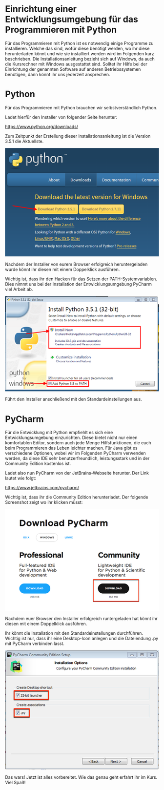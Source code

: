 Einrichtung einer Entwicklungsumgebung für das Programmieren mit
Python
======

Für das Programmieren mit Python ist es notwendig einige Programme zu
installieren. Welche das sind, wofür diese benötigt werden, wo ihr diese
herunterladen könnt und wie sie installiert werden wird im Folgenden
kurz beschrieben. Die Installationsanleitung bezieht sich auf Windows,
da auch die Kursrechner mit Windows ausgestattet sind. Solltet ihr Hilfe
bei der Einrichtung der genannten Software auf anderen Betriebssystemen
benötigen, dann könnt ihr uns jederzeit ansprechen.

Python
======

Für das Programmieren mit Python brauchen wir selbstverständlich Python.

Ladet hierfür den Installer von folgender Seite herunter:

https://www.python.org/downloads/

Zum Zeitpunkt der Erstellung dieser Installationsanleitung ist die
Version 3.5.1 die Aktuellste.

![](media/Python_1.PNG)

Nachdem der Installer von eurem Browser erfolgreich heruntergeladen
wurde könnt ihr diesen mit einem Doppelklick ausführen.

Wichtig ist, dass ihr den Hacken für das Setzen der
PATH-Systemvariablen. Dies nimmt uns bei der Installation der
Entwicklungsumgebung PyCharm viel Arbeit ab.

![](media/Python_2.PNG)

Führt den Installer anschließend mit den Standardeinstellungen aus.

PyCharm
=======

Für die Entwicklung mit Python empfiehlt es sich eine
Entwicklungsumgebung einzurichten. Diese bietet nicht nur einen
komfortablen Editor, sondern auch jede Menge Hilfsfunktionen, die euch
beim Programmieren das Leben leichter machen. Für Java gibt es
verschiedene Optionen, wobei wir im Folgenden PyCharm verwenden werden,
da diese IDE sehr benutzerfreundlich, leistungsstark und in der
Community Edition kostenlos ist.

Ladet also nun PyCharm von der JetBrains-Webseite herunter. Der Link
lautet wie folgt:

https://www.jetbrains.com/pycharm/

Wichtig ist, dass ihr die Community Edition herunterladet. Der folgende
Screenshot zeigt wo ihr klicken müsst:

![](media/PyCharm_1.png)

Nachdem euer Browser den Installer erfolgreich runtergeladen hat könnt
ihr diesen mit einem Doppelklick ausführen.

Ihr könnt die Installation mit den Standardeinstellungen durchführen.
Wichtig ist nur, dass ihr eine Desktop-Icon anlegen und die Dateiendung
.py mit PyCharm verbinden lasst.

![](media/PyCharm_2.png)

Das wars! Jetzt ist alles vorbereitet. Wie das genau geht erfahrt ihr im
Kurs. Viel Spaß!
